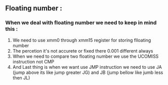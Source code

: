 ## Floating number :


### When we deal with floating number we need to keep in mind this :
    
1. We need to use xmm0 through xmm15 register for storing flloating number 
2. The percetion it's not accurete or fixed there 0.001 different always
3. When we need to compare two floating number we use the UCOMISS instruction not CMP 
4. And Last thing is when we want use JMP instruction we need to use JA (jump above its like jump greater JG) and JB (jump bellow like jumb less then JL)


